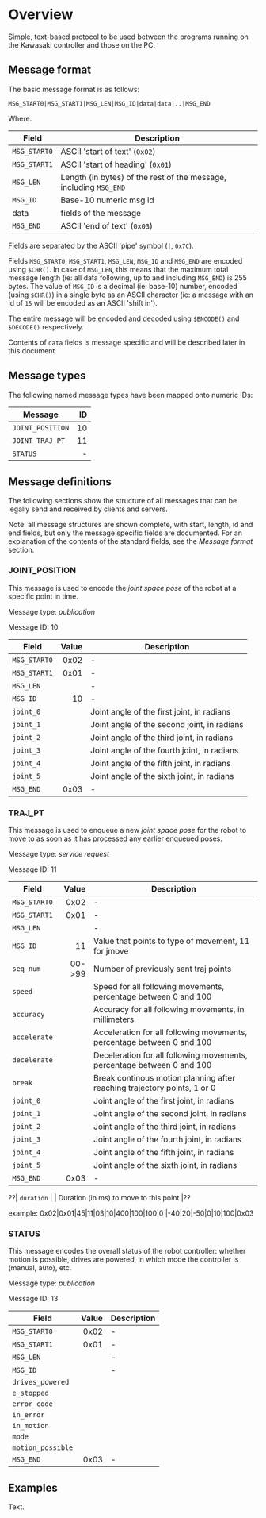 # Overview

Simple, text-based protocol to be used between the programs running on the Kawasaki controller and those on the PC.


## Message format

The basic message format is as follows:

```
MSG_START0|MSG_START1|MSG_LEN|MSG_ID|data|data|..|MSG_END
```

Where:

| Field        | Description                       |
|--------------|-----------------------------------|
| `MSG_START0` | ASCII 'start of text'    (`0x02`) |
| `MSG_START1` | ASCII 'start of heading' (`0x01`) |
| `MSG_LEN`    | Length (in bytes) of the rest of the message, including `MSG_END` |
| `MSG_ID`     | Base-10 numeric msg id            |
| data         | fields of the message             |
| `MSG_END`    | ASCII 'end of text'      (`0x03`) |


Fields are separated by the ASCII 'pipe' symbol (`|`, `0x7C`).

Fields `MSG_START0`, `MSG_START1`, `MSG_LEN`, `MSG_ID` and `MSG_END` are encoded using `$CHR()`.
In case of `MSG_LEN`, this means that the maximum total message length (ie: all data following, up to and including `MSG_END`) is 255 bytes.
The value of `MSG_ID` is a decimal (ie: base-10) number, encoded (using `$CHR()`) in a single byte as an ASCII character (ie: a message with an id of `15` will be encoded as an ASCII 'shift in').

The entire message will be encoded and decoded using `$ENCODE()` and `$DECODE()` respectively.

Contents of `data` fields is message specific and will be described later in this document.

## Message types

The following named message types have been mapped onto numeric IDs:

| Message          | ID |
|------------------|---:|
| `JOINT_POSITION` | 10 |
| `JOINT_TRAJ_PT`  | 11 |
| `STATUS`         | -  |

## Message definitions

The following sections show the structure of all messages that can be legally send and received by clients and servers.

Note: all message structures are shown complete, with start, length, id and end fields, but only the message specific fields are documented.
For an explanation of the contents of the standard fields, see the *Message format* section.

### JOINT_POSITION

This message is used to encode the *joint space pose* of the robot at a specific point in time.

Message type: *publication*

Message ID: 10

| Field        | Value | Description                                 |
|--------------|------:|---------------------------------------------|
| `MSG_START0` |  0x02 | -                                           |
| `MSG_START1` |  0x01 | -                                           |
| `MSG_LEN`    |       | -                                           |
| `MSG_ID`     |    10 | -                                           |
| `joint_0`    |       | Joint angle of the first joint, in radians  |
| `joint_1`    |       | Joint angle of the second joint, in radians |
| `joint_2`    |       | Joint angle of the third joint, in radians  |
| `joint_3`    |       | Joint angle of the fourth joint, in radians |
| `joint_4`    |       | Joint angle of the fifth joint, in radians  |
| `joint_5`    |       | Joint angle of the sixth joint, in radians  |
| `MSG_END`    |  0x03 | -                                           |

### TRAJ_PT

This message is used to enqueue a new *joint space pose* for the robot to move to as soon as it has processed any earlier enqueued poses.

Message type: *service request*

Message ID: 11

| Field        | Value | Description                                 |
|--------------|------:|---------------------------------------------|
| `MSG_START0` |  0x02 | -                                           |
| `MSG_START1` |  0x01 | -                                           |
| `MSG_LEN`    |       | -                                           |
| `MSG_ID`     |    11 | Value that points to type of movement, 11 for jmove |
| `seq_num`    |00->99 | Number of previously sent traj points       |
| `speed`      |       | Speed for all following movements, percentage between 0 and 100 |
| `accuracy`   |       | Accuracy for all following movements, in millimeters |  
| `accelerate` |       | Acceleration for all following movements, percentage between 0 and 100 | 
| `decelerate` |       | Deceleration for all following movements, percentage between 0 and 100 |
| `break`      |       | Break continous motion planning after reaching trajectory points, 1 or 0| 
| `joint_0`    |       | Joint angle of the first joint, in radians  |
| `joint_1`    |       | Joint angle of the second joint, in radians |
| `joint_2`    |       | Joint angle of the third joint, in radians  |
| `joint_3`    |       | Joint angle of the fourth joint, in radians |
| `joint_4`    |       | Joint angle of the fifth joint, in radians  |
| `joint_5`    |       | Joint angle of the sixth joint, in radians  |
| `MSG_END`    |  0x03 | -                                           |

??| `duration`   |       | Duration (in ms) to move to this point      |??

example: 
	0x02|0x01|45|11|03|10|400|100|100|0  |-40|20|-50|0|10|100|0x03

### STATUS

This message encodes the overall status of the robot controller: whether motion is possible, drives are powered, in which mode the controller is (manual, auto), etc.

Message type: *publication*

Message ID: 13

| Field             | Value | Description                                 |
|-------------------|------:|---------------------------------------------|
| `MSG_START0`      |  0x02 | -                                           |
| `MSG_START1`      |  0x01 | -                                           |
| `MSG_LEN`         |       | -                                           |
| `MSG_ID`          |       | -                                           |
| `drives_powered`  |       |  |
| `e_stopped`       |       |  |
| `error_code`      |       |  |
| `in_error`        |       |  |
| `in_motion`       |       |  |
| `mode`            |       |  |
| `motion_possible` |       |  |
| `MSG_END`         |  0x03 | -                                           |


## Examples

Text.
